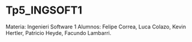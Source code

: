 # Tp5_INGSOFT1
Materia: Ingenieri Software 1
Alumnos: Felipe Correa, Luca Colazo, Kevin Hertler, Patricio Heyde, Facundo Lambarri.
